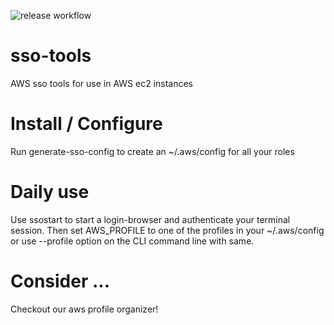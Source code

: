![release workflow](https://github.com/easytocloud/sso-tools/actions/workflows/release.yml/badge.svg)

# sso-tools

AWS sso tools for use in AWS ec2 instances

# Install / Configure

Run generate-sso-config to create an ~/.aws/config for all your roles

# Daily use

Use ssostart to start a login-browser and authenticate your terminal session.
Then set AWS_PROFILE to one of the profiles in your ~/.aws/config
or use --profile option on the CLI command line with same.

# Consider ...

Checkout our aws profile organizer!

